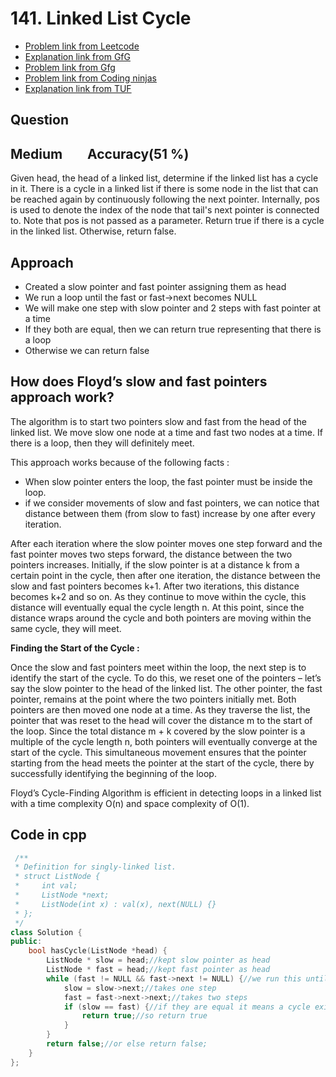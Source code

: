 # 141. Linked List Cycle
- [Problem link from Leetcode](https://leetcode.com/problems/linked-list-cycle/)
- [Explanation link from GfG](https://www.geeksforgeeks.org/how-does-floyds-slow-and-fast-pointers-approach-work/)
- [Problem link from Gfg](https://www.geeksforgeeks.org/problems/detect-loop-in-linked-list/1?itm_source=geeksforgeeks&itm_medium=article&itm_campaign=practice_card)
- [Problem link from Coding ninjas](https://www.naukri.com/code360/problems/cycle-detection-in-a-singly-linked-list_628974?utm_source=striver&utm_medium=website&utm_campaign=a_zcoursetuf&leftPanelTabValue=PROBLEM)
- [Explanation link from TUF](https://takeuforward.org/data-structure/detect-a-cycle-in-a-linked-list/)
## Question
## Medium &nbsp;&nbsp;&nbsp;&nbsp;&nbsp;&nbsp; Accuracy(51 %)
Given head, the head of a linked list, determine if the linked list has a cycle in it.
There is a cycle in a linked list if there is some node in the list that can be reached again by continuously following the next pointer. 
Internally, pos is used to denote the index of the node that tail's next pointer is connected to. 
Note that pos is not passed as a parameter.
Return true if there is a cycle in the linked list. Otherwise, return false.

## Approach 
- Created a slow pointer and fast pointer assigning them as head
- We run a loop until the fast or fast->next becomes NULL
- We will make one step with slow pointer and 2 steps with fast pointer at a time
- If they both are equal, then we can return true representing that there is a loop
- Otherwise we can return false
  
## How does Floyd’s slow and fast pointers approach work?
The algorithm is to start two pointers slow and fast from the head of the linked list. We move slow one node at a time and fast two nodes at a time. If there is a loop, then they will definitely meet.

This approach works because of the following facts :
- When slow pointer enters the loop, the fast pointer must be inside the loop. 
- if we consider movements of slow and fast pointers, we can notice that distance between them (from slow to fast) increase by one after every iteration.

After each iteration where the slow pointer moves one step forward and the fast pointer moves two steps forward, the distance between the two pointers increases. Initially, if the slow pointer is at a distance k from a certain point in the cycle, then after one iteration, the distance between the slow and fast pointers becomes k+1. After two iterations, this distance becomes k+2 and so on. As they continue to move within the cycle, this distance will eventually equal the cycle length n. At this point, since the distance wraps around the cycle and both pointers are moving within the same cycle, they will meet.

**Finding the Start of the Cycle :**

Once the slow and fast pointers meet within the loop, the next step is to identify the start of the cycle. To do this, we reset one of the pointers – let’s say the slow pointer to the head of the linked list. The other pointer, the fast pointer, remains at the point where the two pointers initially met. Both pointers are then moved one node at a time. As they traverse the list, the pointer that was reset to the head will cover the distance m to the start of the loop. Since the total distance m + k covered by the slow pointer is a multiple of the cycle length n, both pointers will eventually converge at the start of the cycle. This simultaneous movement ensures that the pointer starting from the head meets the pointer at the start of the cycle, there by successfully identifying the beginning of the loop.

Floyd’s Cycle-Finding Algorithm is efficient in detecting loops in a linked list with a time complexity O(n) and space complexity of O(1).
## Code in cpp
```cpp
 /**
 * Definition for singly-linked list.
 * struct ListNode {
 *     int val;
 *     ListNode *next;
 *     ListNode(int x) : val(x), next(NULL) {}
 * };
 */
class Solution {
public:
    bool hasCycle(ListNode *head) {
        ListNode * slow = head;//kept slow pointer as head
        ListNode * fast = head;//kept fast pointer as head
        while (fast != NULL && fast->next != NULL) {//we run this until our fast and fast->next not equals nullptr
            slow = slow->next;//takes one step
            fast = fast->next->next;//takes two steps
            if (slow == fast) {//if they are equal it means a cycle exits
                return true;//so return true
            }
        }
        return false;//or else return false;
    }
};
```
